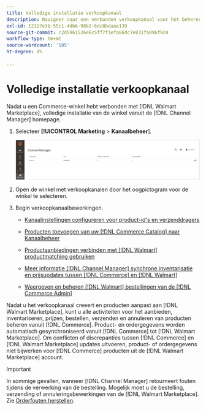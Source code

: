 ```yaml
---
title: Volledige installatie verkoopkanaal
description: Navigeer naar een verbonden verkoopkanaal voor het beheren van de weergave en het beheren van productaanbiedingen, voorraad- en prijsupdates en het volgen van bestellingen
exl-id: 12127e3b-55c1-4db6-98b2-6dc8bdaae139
source-git-commit: c2d5961526e6c5ff7f1efa86dc7e831fa096f924
workflow-type: tm+mt
source-wordcount: '185'
ht-degree: 0%

---
```


# Volledige installatie verkoopkanaal

Nadat u een Commerce-winkel hebt verbonden met [!DNL Walmart Marketplace], volledige installatie van de winkel vanuit de [!DNL Channel Manager] homepage.

1. Selecteer **[!UICONTROL Marketing** > **Kanaalbeheer**].

   ![Kanaalbeheerwinkels beheren](assets/channel-manager-setup-first-store.png)

1. Open de winkel met verkoopkanalen door het oogpictogram voor de winkel te selecteren.

1. Begin verkoopkanaalbewerkingen.

   - [Kanaalinstellingen configureren voor product-id&#39;s en verzenddragers](configure-channel-settings.md)

   - [Producten toevoegen van uw [!DNL Commerce Catalog] naar Kanaalbeheer](add-products-to-channel-store.md)

   - [Productaanbiedingen verbinden met [!DNL Walmart] productmatching gebruiken](connect-listings-to-marketplace.md)

   - [Meer informatie [!DNL Channel Manager] synchrone inventarisatie en prijsupdates tussen [!DNL Commerce] en [!DNL Walmart]](inventory-and-price-updates.md)

   - [Weergeven en beheren [!DNL Walmart] bestellingen van de [!DNL Commerce Admin]](manage-orders.md)

Nadat u het verkoopkanaal creeert en producten aanpast aan [!DNL Walmart Marketplace], kunt u alle activiteiten voor het aanbieden, inventariseren, prijzen, bestellen, verzenden en annuleren van producten beheren vanuit [!DNL Commerce]. Product- en ordergegevens worden automatisch gesynchroniseerd vanuit [!DNL Commerce] tot [!DNL Walmart Marketplace]. Om conflicten of discrepanties tussen [!DNL Commerce] en [!DNL Walmart Marketplace] updates uitvoeren, product- of ordergegevens niet bijwerken voor [!DNL Commerce] producten uit de [!DNL Walmart Marketplace] account.

>[!IMPORTANT]
>
>In sommige gevallen, wanneer [!DNL Channel Manager] retourneert fouten tijdens de verwerking van de bestelling. Mogelijk moet u de bestelling, verzending of annuleringsbewerkingen van de [!DNL Walmart Marketplace]. Zie [Orderfouten herstellen](process-orders.md#fix-order-errors).
